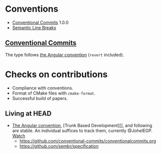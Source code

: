 # Conventions

- [Conventional Commits][] 1.0.0
- [Semantic Line Breaks][]

## [Conventional Commits][]

The type follows [the Angular convention][] (`revert` included).

# Checks on contributions

- Compliance with conventions.
- Format of CMake files with `cmake-format`.
- Successful build of papers.

## Living at HEAD

- [The Angular convention][], [Trunk Based Development][], and following are stable.
  An individual suffices to track them, currently @JohelEGP.
  [Watch](https://docs.github.com/en/get-started/quickstart/github-glossary#watch)
  * https://github.com/conventional-commits/conventionalcommits.org
  * https://github.com/sembr/specification

[Conventional Commits]: https://www.conventionalcommits.org/
[Semantic Line Breaks]: https://sembr.org/
[The Angular convention]: https://github.com/angular/angular/blob/master/CONTRIBUTING.md#type
